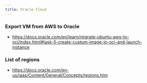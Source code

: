 ```yaml
---
title: Oracle Cloud
---
```


### Export VM from AWS to Oracle

- https://docs.oracle.com/en/learn/migrate-ubuntu-aws-to-oci/index.html#task-5-create-custom-image-in-oci-and-launch-instance

### List of regions

- https://docs.oracle.com/en-us/iaas/Content/General/Concepts/regions.htm

